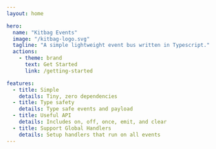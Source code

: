 ```yaml
---
layout: home

hero:
  name: "Kitbag Events"
  image: "/kitbag-logo.svg"
  tagline: "A simple lightweight event bus written in Typescript."
  actions:
    - theme: brand
      text: Get Started
      link: /getting-started

features:
  - title: Simple
    details: Tiny, zero dependencies
  - title: Type safety
    details: Type safe events and payload
  - title: Useful API
    details: Includes on, off, once, emit, and clear
  - title: Support Global Handlers
    details: Setup handlers that run on all events
---
```



